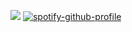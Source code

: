 ![](https://i.ibb.co/Mxfz4Lf4/Tumblr-l-252559963057161.png)
[![spotify-github-profile](https://spotify-github-profile.kittinanx.com/api/view?uid=5akiv1fuefshgjrvrmpcri13r&cover_image=true&theme=default&show_offline=false&background_color=121212&interchange=false&bar_color=b53333)](https://github.com/kittinan/spotify-github-profile)
